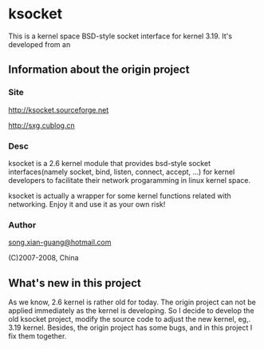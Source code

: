 # ksocket
This is a kernel space BSD-style socket interface for kernel 3.19. It's developed from an 

## Information about the origin project
### Site

http://ksocket.sourceforge.net

http://sxg.cublog.cn

### Desc
ksocket is a 2.6 kernel module that provides bsd-style socket interfaces(namely socket, bind, listen, connect, accept, ...) for kernel developers to facilitate their network progaramming in linux kernel space. 

ksocket is actually a wrapper for some kernel functions related with networking. Enjoy it and use it as your own risk!

### Author

song.xian-guang@hotmail.com

(C)2007-2008, China

## What's new in this project
As we know, 2.6 kernel is rather old for today. The origin project can not be applied immediately as the kernel is developing. So I decide to develop the old ksocket project, modify the source code to adjust the new kernel, eg,. 3.19 kernel. Besides, the origin project has some bugs, and in this project I fix them together.


